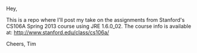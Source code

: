 Hey,

This is a repo where I'll post my take on the assignments from Stanford's CS106A Spring 2013 course using JRE 1.6.0_02.  The course info is available at: http://www.stanford.edu/class/cs106a/

Cheers,
Tim
